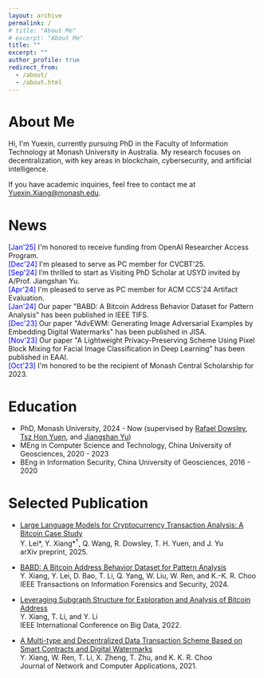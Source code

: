 ```yaml
---
layout: archive
permalink: /
# title: "About Me"
# excerpt: "About Me"
title: ""
excerpt: ""
author_profile: true
redirect_from: 
  - /about/
  - /about.html
---
```


About Me
======
Hi, I'm Yuexin, currently pursuing PhD in the Faculty of Information Technology at Monash University in Australia. My research focuses on decentralization, with key areas in blockchain, cybersecurity, and artificial intelligence.

If you have academic inquiries, feel free to contact me at <a style="text-decoration: none">Yuexin.Xiang@monash.edu</a>.

News
======
<ul class="list__news" style="list-style: none; padding-left: 0;">
  <li><span style="color: blue;">[Jan'25]</span> I'm honored to receive funding from OpenAI Researcher Access Program. </li>
  <li><span style="color: blue;">[Dec'24]</span> I'm pleased to serve as PC member for CVCBT'25.</li>
  <li><span style="color: blue;">[Sep'24]</span> I’m thrilled to start as Visiting PhD Scholar at USYD invited by A/Prof. Jiangshan Yu.</li>
  <li><span style="color: blue;">[Apr'24]</span> I'm pleased to serve as PC member for ACM CCS'24 Artifact Evaluation.</li>
  <li><span style="color: blue;">[Jan'24]</span> Our paper "BABD: A Bitcoin Address Behavior Dataset for Pattern Analysis" has been published in IEEE TIFS.</li>
  <li><span style="color: blue;">[Dec'23]</span> Our paper "AdvEWM: Generating Image Adversarial Examples by Embedding Digital Watermarks" has been published in JISA.</li>
  <li><span style="color: blue;">[Nov'23]</span> Our paper "A Lightweight Privacy-Preserving Scheme Using Pixel Block Mixing for Facial Image Classification in Deep Learning" has been published in EAAI.</li>
  <li><span style="color: blue;">[Oct'23]</span> I'm honored to be the recipient of Monash Central Scholarship for 2023.</li>
</ul>

Education
======
* PhD, Monash University, 2024 - Now (supervised by [Rafael Dowsley](https://dowsley.net), [Tsz Hon Yuen](https://thyuen.github.io), and [Jiangshan Yu](https://jiangshanyu.github.io/))
* MEng in Computer Science and Technology, China University of Geosciences, 2020 - 2023
* BEng in Information Security, China University of Geosciences, 2016 - 2020
 
Selected Publication
======
* [Large Language Models for Cryptocurrency Transaction Analysis: A Bitcoin Case Study](https://arxiv.org/abs/2501.18158)<br />
  Y. Lei\*, Y. Xiang\*<sup>†</sup>, Q. Wang, R. Dowsley, T. H. Yuen, and J. Yu<br />
  arXiv preprint, 2025.<br />
  
* [BABD: A Bitcoin Address Behavior Dataset for Pattern Analysis](https://doi.org/10.1109/TIFS.2023.3347894)<br />
  Y. Xiang, Y. Lei, D. Bao, T. Li, Q. Yang, W. Liu, W. Ren, and K.-K. R. Choo<br />
  IEEE Transactions on Information Forensics and Security, 2024.<br />
  
* [Leveraging Subgraph Structure for Exploration and Analysis of Bitcoin Address](https://doi.org/10.1109/BigData55660.2022.10020980)<br />
  Y. Xiang, T. Li, and Y. Li<br />
  IEEE International Conference on Big Data, 2022.<br />

* [A Multi-type and Decentralized Data Transaction Scheme Based on Smart Contracts and Digital Watermarks](https://doi.org/10.1016/j.jnca.2020.102953)<br />
  Y. Xiang, W. Ren, T. Li, X. Zheng, T. Zhu, and K. K. R. Choo<br />
  Journal of Network and Computer Applications, 2021.<br />



